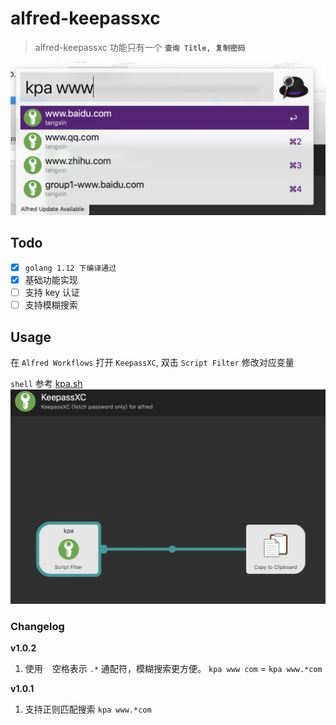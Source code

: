 # alfred-keepassxc

> alfred-keepassxc 功能只有一个 **`查询 Title, 复制密码`**

![demo.png](images/demo.png)

## Todo

+ [x] `golang 1.12 下编译通过`
+ [x] 基础功能实现
+ [ ] 支持 key 认证
+ [ ] 支持模糊搜索

## Usage


在 `Alfred Workflows` 打开 `KeepassXC`,  双击 `Script Filter` 修改对应变量

`shell` 参考 [kpa.sh](kpa.sh)
![](images/usage1.jpg)

### Changelog

**v1.0.2**
1. 使用 ` ` 空格表示 `.*` 通配符，模糊搜索更方便。 `kpa www com` = `kpa www.*com`

**v1.0.1**
1. 支持正则匹配搜索 `kpa www.*com`
